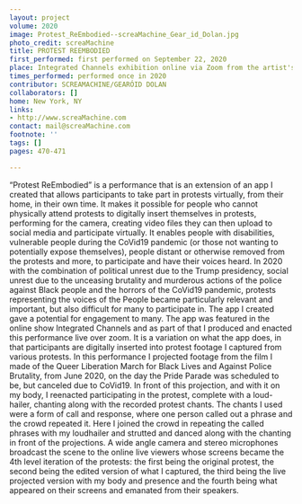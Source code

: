 ```yaml
---
layout: project
volume: 2020
image: Protest_ReEmbodied--screaMachine_Gear_id_Dolan.jpg
photo_credit: screaMachine
title: PROTEST REEMBODIED
first_performed: first performed on September 22, 2020
place: Integrated Channels exhibition online via Zoom from the artist's home
times_performed: performed once in 2020
contributor: SCREAMACHINE/GEARÓID DOLAN
collaborators: []
home: New York, NY
links:
- http://www.screaMachine.com
contact: mail@screaMachine.com
footnote: ''
tags: []
pages: 470-471

---
```


“Protest  ReEmbodied” is a performance that is an extension of an app I created that allows participants to take part in protests virtually, from their home, in their own time. It makes it possible for people who cannot physically attend protests to digitally insert themselves in protests, performing for the camera, creating video files they can then upload to social media and participate virtually. It enables people with disabilities, vulnerable people during the CoVid19 pandemic (or those not wanting to potentially expose themselves), people distant or otherwise removed from the protests and more, to participate and have their voices heard. In 2020 with the combination of political unrest due to the Trump presidency, social unrest due to the unceasing brutality and murderous actions of the police against Black people and the horrors of the CoVid19 pandemic, protests representing the voices of the People became particularly relevant and important, but also difficult for many to participate in. The app I created gave a potential for engagement to many.
The app was featured in the online show Integrated Channels and as part of that I produced and enacted this performance live over zoom. It is a variation on what the app does, in that participants are digitally inserted into protest footage I captured from various protests. In this performance I projected footage from the film I made of the Queer Liberation March for Black Lives and Against Police Brutality, from June 2020, on the day the Pride Parade was scheduled to be, but canceled due to CoVid19. In front of this projection, and with it on my body, I reenacted participating in the protest, complete with a loud-hailer, chanting along with the recorded protest chants. The chants I used were a form of call and response, where one person called out a phrase and the crowd repeated it. Here I joined the crowd in repeating the called phrases with my loudhailer and strutted and danced along with the chanting in front of the projections. A wide angle camera and stereo microphones broadcast the scene to the online live viewers whose screens became the 4th level iteration of the protests: the first being the original protest, the second being the edited version of what I captured, the third being the live projected version with my body and presence and the fourth being what appeared on their screens and emanated from their speakers.
